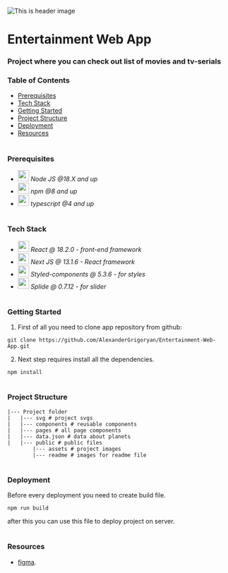 ![This is header image](/assets/logo.svg)

# Entertainment Web App

### Project where you can check out list of movies and tv-serials

### Table of Contents

- [Prerequisites](#Prerequisites)
- [Tech Stack](#Tech-Stack)
- [Getting Started](#Getting-Started)
- [Project Structure](#Project-Structure)
- [Deployment](#Deployment)
- [Resources](#Resources)

#

### Prerequisites

- <img src="/readme/nodejs.png" width="25" style="top: 8px" /> _Node JS @18.X and up_
- <img src="/readme/npm.png" width="25" style="top: 8px" /> _npm @8 and up_
- <img src="/readme/typescript.png" width="25" style="top: 8px" /> _typescript @4 and up_

#

### Tech Stack

- <img src="/readme/react.png" width="25" style="top: 8px" /> _React @ 18.2.0 - front-end framework_
- <img src="/readme/nextjs.png" width="25" style="top: 8px" /> _Next JS @ 13.1.6 - React framework_
- <img src="/readme/styled-components.png" width="25" style="top: 8px"/> _Styled-components @ 5.3.6 - for styles_
- <img src="/readme/splide.svg" width="25" style="top: 8px"/> _Splide @ 0.7.12 - for slider_

#

### Getting Started

1. First of all you need to clone app repository from github:

```
git clone https://github.com/AlexanderGrigoryan/Entertainment-Web-App.git
```

2. Next step requires install all the dependencies.

```
npm install
```

#

### Project Structure

```
|--- Project folder
|   |--- svg # project svgs
|   |--- components # reusable components
|   |--- pages # all page components
|   |--- data.json # data about planets
|   |--- public # public files
        |--- assets # project images
        |--- readme # images for readme file
```

#

### Deployment

Before every deployment you need to create build file.

```
npm run build
```

after this you can use this file to deploy project on server.

#

### Resources

- [figma](https://www.figma.com/file/QUmtq9p2AePwwK746NEM8s/entertainment-web-app?node-id=0%3A1&t=AE8RjW09uMvfi4Vd-0).
